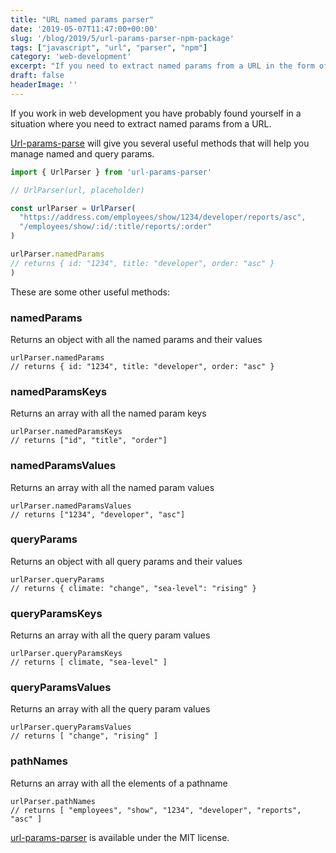 ```yaml
---
title: "URL named params parser"
date: '2019-05-07T11:47:00+00:00'
slug: '/blog/2019/5/url-params-parser-npm-package'
tags: ["javascript", "url", "parser", "npm"]
category: 'web-development'
excerpt: "If you need to extract named params from a URL in the form of /admin/employee/:id Then this library will help you with that. It's very small in size."
draft: false
headerImage: ''
---
```


If you work in web development you have probably found yourself in a situation where you need to extract named params from a URL.

[Url-params-parse](https://github.com/jorgegorka/url-params-parser) will give you several useful methods that will help you manage named and query params.

```javascript
import { UrlParser } from 'url-params-parser'

// UrlParser(url, placeholder)

const urlParser = UrlParser(
  "https://address.com/employees/show/1234/developer/reports/asc",
  "/employees/show/:id/:title/reports/:order"
)

urlParser.namedParams
// returns { id: "1234", title: "developer", order: "asc" }
)
```

These are some other useful methods:

### namedParams

Returns an object with all the named params and their values

```:javascript
urlParser.namedParams
// returns { id: "1234", title: "developer", order: "asc" }
```

### namedParamsKeys

Returns an array with all the named param keys

```:javascript
urlParser.namedParamsKeys
// returns ["id", "title", "order"]
```

### namedParamsValues

Returns an array with all the named param values

```:javascript
urlParser.namedParamsValues
// returns ["1234", "developer", "asc"]
```

### queryParams

Returns an object with all query params and their values

```:javascript
urlParser.queryParams
// returns { climate: "change", "sea-level": "rising" }
```

### queryParamsKeys

Returns an array with all the query param values

```:javascript
urlParser.queryParamsKeys
// returns [ climate, "sea-level" ]
```

### queryParamsValues

Returns an array with all the query param values

```:javascript
urlParser.queryParamsValues
// returns [ "change", "rising" ]
```

### pathNames

Returns an array with all the elements of a pathname

```:javascript
urlParser.pathNames
// returns [ "employees", "show", "1234", "developer", "reports", "asc" ]
```

[url-params-parser](https://github.com/jorgegorka/url-params-parser) is available under the MIT license.
